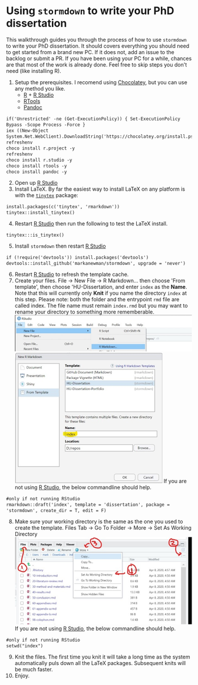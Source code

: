 # Using `stormdown` to write your PhD dissertation

This walkthrough guides you through the process of how to use `stormdown` to write your PhD dissertation.
It should covers everything you should need to get started from a brand new PC.
If it does not, add an issue to the backlog or submit a PR.
If you have been using your PC for a while, chances are that most of the work is already done.
Feel free to skip steps you don't need (like installing R).

01. Setup the prerequisites.
    I recomend using [Chocolatey](https://chocolatey.org/install), but you can use any method you like.
    * [R](https://cran.r-project.org/bin/windows/base/) + [R Studio](https://www.rstudio.com/products/rstudio/download/)
    * [RTools](https://cran.r-project.org/bin/windows/Rtools/)
    * [Pandoc](https://pandoc.org)
```{ps1}
if('Unrestricted' -ne (Get-ExecutionPolicy)) { Set-ExecutionPolicy Bypass -Scope Process -Force }
iex ((New-Object System.Net.WebClient).DownloadString('https://chocolatey.org/install.ps1'))
refreshenv
choco install r.project -y
refreshenv
choco install r.studio -y
choco install rtools -y
choco install pandoc -y
```
02. Open up [R Studio][rstudio]
03. Install LaTeX.
    By far the easiest way to install LaTeX on any platform is with the [`tinytex`](https://yihui.name/tinytex/) package:
```{r}
install.packages(c('tinytex', 'rmarkdown'))
tinytex::install_tinytex()
```
04. Restart [R Studio][rstudio] then run the following to test the LaTeX install.
```{r}
tinytex:::is_tinytex()
```
05. Install `stormdown` then restart [R Studio][rstudio]
```{r}
if (!require('devtools')) install.packages('devtools')
devtools::install_github('markanewman/stormdown', upgrade = 'never')
```
06. Restart [R Studio][rstudio] to refresh the template cache.
07. Create your files.
    File -> New File -> R Markdown... then choose 'From template', then choose 'HU-Dissertation, and enter `index` as the **Name**.
    Note that this will currently only **Knit** if you name the directory `index` at this step.
    Please note: both the folder and the entrypoint `rmd` file are called index.
    The file name must remain `index.rmd` but you may want to rename your directory to something more rememberable. 
    ![](rstudio-path.jpg)
    ![](new-template.jpg)
    If you are not using [R Studio][rstudio], the below commandline should help. 
```{r}
#only if not running RStudio
rmarkdown::draft('index', template = 'dissertation', package = 'stormdown', create_dir = T, edit = F)
```
08. Make sure your working directory is the same as the one you used to create the template.
    Files Tab -> Go To Folder -> More -> Set As Working Directory
![](working-dir.jpg)
    If you are not using [R Studio][rstudio], the below commandline should help. 
```{r}
#only if not running RStudio
setwd("index")
```
09. Knit the files.
    The first time you knit it will take a long time as the system automatically puls down all the LaTeX packages.
    Subsequent knits will be much faster.
10. Enjoy.

[rstudio]: https://www.rstudio.com/
